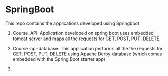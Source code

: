 # SpringBoot
This repo contains the applications developed using Springboot

1. Course_API: Application developed on spring boot uses embedded tomcat server and maps all the requests for GET, POST, PUT, DELETE.

2. Course-api-database: This application performs all the the requests for GET, POST, PUT, DELETE using Apache Derby database (which comes embedded with the Spring Boot starter app) 

3. 
